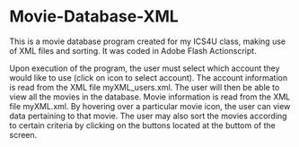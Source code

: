 # Movie-Database-XML

This is a movie database program created for my ICS4U class, making use of XML files and sorting. It was coded in Adobe Flash Actionscript.

Upon execution of the program, the user must select which account they would like to use (click on icon to select account). The account information is read from the XML file myXML_users.xml. The user will then be able to view all the movies in the database. Movie information is read from the XML file myXML.xml. By hovering over a particular movie icon, the user can view data pertaining to that movie. The user may also sort the movies according to certain criteria by clicking on the buttons located at the buttom of the screen.
